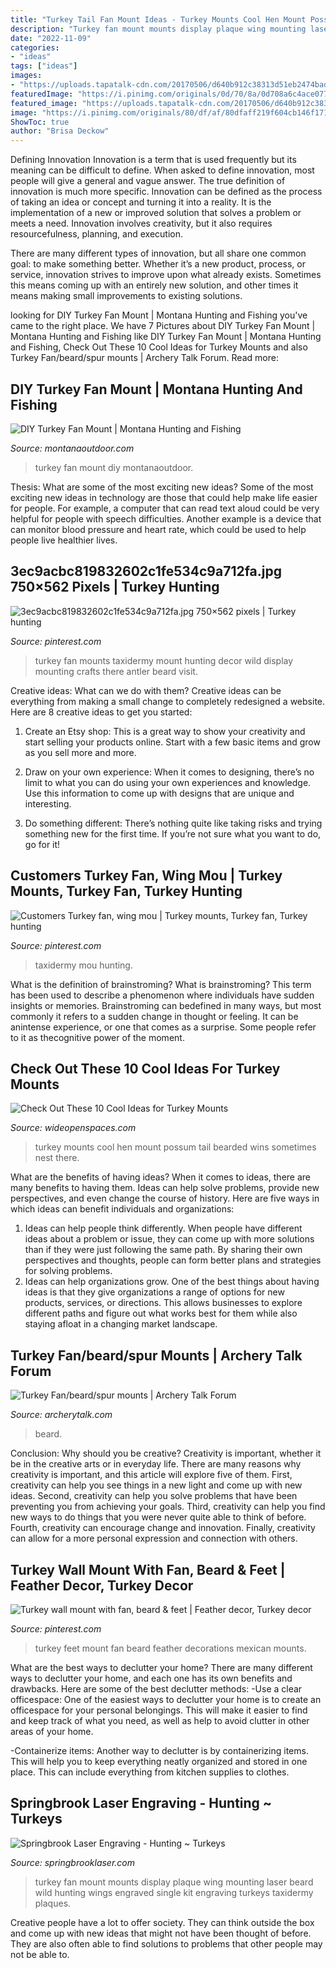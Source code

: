 ```yaml
---
title: "Turkey Tail Fan Mount Ideas - Turkey Mounts Cool Hen Mount Possum Tail Bearded Wins Sometimes Nest There"
description: "Turkey fan mount mounts display plaque wing mounting laser beard wild hunting wings engraved single kit engraving turkeys taxidermy plaques"
date: "2022-11-09"
categories:
- "ideas"
tags: ["ideas"]
images:
- "https://uploads.tapatalk-cdn.com/20170506/d640b912c38313d51eb2474bad5c298e.jpg"
featuredImage: "https://i.pinimg.com/originals/0d/70/8a/0d708a6c4ace0777358e6ed53af64de2.jpg"
featured_image: "https://uploads.tapatalk-cdn.com/20170506/d640b912c38313d51eb2474bad5c298e.jpg"
image: "https://i.pinimg.com/originals/80/df/af/80dfaff219f604cb146f1712fe294d55.jpg"
ShowToc: true
author: "Brisa Deckow"
---
```



Defining Innovation
Innovation is a term that is used frequently but its meaning can be difficult to define. When asked to define innovation, most people will give a general and vague answer. The true definition of innovation is much more specific.
Innovation can be defined as the process of taking an idea or concept and turning it into a reality. It is the implementation of a new or improved solution that solves a problem or meets a need. Innovation involves creativity, but it also requires resourcefulness, planning, and execution.

There are many different types of innovation, but all share one common goal: to make something better. Whether it’s a new product, process, or service, innovation strives to improve upon what already exists. Sometimes this means coming up with an entirely new solution, and other times it means making small improvements to existing solutions.

	

		
looking for DIY Turkey Fan Mount | Montana Hunting and Fishing you've came to the right place. We have 7 Pictures about DIY Turkey Fan Mount | Montana Hunting and Fishing like DIY Turkey Fan Mount | Montana Hunting and Fishing, Check Out These 10 Cool Ideas for Turkey Mounts and also Turkey Fan/beard/spur mounts | Archery Talk Forum. Read more:
		
    
## DIY Turkey Fan Mount | Montana Hunting And Fishing

<img loading=lazy src="http://www.montanaoutdoor.com/wp-content/uploads/2016/03/Turkey-fan.jpg" onerror="this.onerror=null;this.src='https://tse4.mm.bing.net/th?id=OIP.9I8CRFu3jAhUQcRL78dgTQHaFj&amp;pid=15.1';" alt="DIY Turkey Fan Mount | Montana Hunting and Fishing">

_Source: montanaoutdoor.com_

>turkey fan mount diy montanaoutdoor. 

	

Thesis: What are some of the most exciting new ideas?
Some of the most exciting new ideas in technology are those that could help make life easier for people. For example, a computer that can read text aloud could be very helpful for people with speech difficulties. Another example is a device that can monitor blood pressure and heart rate, which could be used to help people live healthier lives.

    
## 3ec9acbc819832602c1fe534c9a712fa.jpg 750×562 Pixels | Turkey Hunting

<img loading=lazy src="https://i.pinimg.com/originals/80/df/af/80dfaff219f604cb146f1712fe294d55.jpg" onerror="this.onerror=null;this.src='https://tse3.mm.bing.net/th?id=OIP.cyiHuu2ZizVTmtZ3mXDzQwHaFj&amp;pid=15.1';" alt="3ec9acbc819832602c1fe534c9a712fa.jpg 750×562 pixels | Turkey hunting">

_Source: pinterest.com_

>turkey fan mounts taxidermy mount hunting decor wild display mounting crafts there antler beard visit. 

	

Creative ideas: What can we do with them?
Creative ideas can be everything from making a small change to completely redesigned a website. Here are 8 creative ideas to get you started:
1. Create an Etsy shop: This is a great way to show your creativity and start selling your products online. Start with a few basic items and grow as you sell more and more.

2. Draw on your own experience: When it comes to designing, there’s no limit to what you can do using your own experiences and knowledge. Use this information to come up with designs that are unique and interesting.

3. Do something different: There’s nothing quite like taking risks and trying something new for the first time. If you’re not sure what you want to do, go for it!

    
## Customers Turkey Fan, Wing Mou | Turkey Mounts, Turkey Fan, Turkey Hunting

<img loading=lazy src="https://i.pinimg.com/originals/34/db/6b/34db6b40602e4644faa733181986423a.jpg" onerror="this.onerror=null;this.src='https://tse4.mm.bing.net/th?id=OIP.2v0RdOuZe3MqAdIi9VNyhwHaJQ&amp;pid=15.1';" alt="Customers Turkey fan, wing mou | Turkey mounts, Turkey fan, Turkey hunting">

_Source: pinterest.com_

>taxidermy mou hunting. 

	

What is the definition of brainstroming?
What is brainstroming? This term has been used to describe a phenomenon where individuals have sudden insights or memories. Brainstroming can bedefined in many ways, but most commonly it refers to a sudden change in thought or feeling. It can be anintense experience, or one that comes as a surprise. Some people refer to it as thecognitive power of the moment.

    
## Check Out These 10 Cool Ideas For Turkey Mounts

<img loading=lazy src="http://cdn0.wideopenspaces.com/wp-content/uploads/2015/10/turkey-and-possum.jpg" onerror="this.onerror=null;this.src='https://tse2.mm.bing.net/th?id=OIP.Uiv8OZagxreLSU7VhPFMawHaJS&amp;pid=15.1';" alt="Check Out These 10 Cool Ideas for Turkey Mounts">

_Source: wideopenspaces.com_

>turkey mounts cool hen mount possum tail bearded wins sometimes nest there. 

	

What are the benefits of having ideas?
When it comes to ideas, there are many benefits to having them. Ideas can help solve problems, provide new perspectives, and even change the course of history. Here are five ways in which ideas can benefit individuals and organizations: 
1. Ideas can help people think differently. When people have different ideas about a problem or issue, they can come up with more solutions than if they were just following the same path. By sharing their own perspectives and thoughts, people can form better plans and strategies for solving problems. 
2. Ideas can help organizations grow. One of the best things about having ideas is that they give organizations a range of options for new products, services, or directions. This allows businesses to explore different paths and figure out what works best for them while also staying afloat in a changing market landscape. 

    
## Turkey Fan/beard/spur Mounts | Archery Talk Forum

<img loading=lazy src="https://uploads.tapatalk-cdn.com/20170506/d640b912c38313d51eb2474bad5c298e.jpg" onerror="this.onerror=null;this.src='https://tse3.mm.bing.net/th?id=OIP.Pn_GDw9Dr_Y8IvNERg-elAHaJ4&amp;pid=15.1';" alt="Turkey Fan/beard/spur mounts | Archery Talk Forum">

_Source: archerytalk.com_

>beard. 

	

Conclusion: Why should you be creative?
Creativity is important, whether it be in the creative arts or in everyday life. There are many reasons why creativity is important, and this article will explore five of them. First, creativity can help you see things in a new light and come up with new ideas. Second, creativity can help you solve problems that have been preventing you from achieving your goals. Third, creativity can help you find new ways to do things that you were never quite able to think of before. Fourth, creativity can encourage change and innovation. Finally, creativity can allow for a more personal expression and connection with others.

    
## Turkey Wall Mount With Fan, Beard &amp; Feet | Feather Decor, Turkey Decor

<img loading=lazy src="https://i.pinimg.com/originals/0d/70/8a/0d708a6c4ace0777358e6ed53af64de2.jpg" onerror="this.onerror=null;this.src='https://tse3.mm.bing.net/th?id=OIP.ZeFUTektXrvySBwTDN_86AHaH-&amp;pid=15.1';" alt="Turkey wall mount with fan, beard &amp; feet | Feather decor, Turkey decor">

_Source: pinterest.com_

>turkey feet mount fan beard feather decorations mexican mounts. 

	

What are the best ways to declutter your home?
There are many different ways to declutter your home, and each one has its own benefits and drawbacks. Here are some of the best declutter methods: 
-Use a clear officespace: One of the easiest ways to declutter your home is to create an officespace for your personal belongings. This will make it easier to find and keep track of what you need, as well as help to avoid clutter in other areas of your home. 

-Containerize items: Another way to declutter is by containerizing items. This will help you to keep everything neatly organized and stored in one place. This can include everything from kitchen supplies to clothes.

    
## Springbrook Laser Engraving - Hunting ~ Turkeys

<img loading=lazy src="http://springbrooklaser.com/yahoo_site_admin/assets/images/0001.196122131_std.jpg" onerror="this.onerror=null;this.src='https://tse2.mm.bing.net/th?id=OIP.cPAPdaLc9Q_BHQXc46EY5AHaKO&amp;pid=15.1';" alt="Springbrook Laser Engraving - Hunting ~ Turkeys">

_Source: springbrooklaser.com_

>turkey fan mount mounts display plaque wing mounting laser beard wild hunting wings engraved single kit engraving turkeys taxidermy plaques. 

	

Creative people have a lot to offer society. They can think outside the box and come up with new ideas that might not have been thought of before. They are also often able to find solutions to problems that other people may not be able to.

